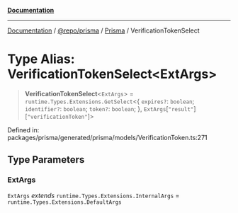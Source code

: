[**Documentation**](../../../../../README.md)

***

[Documentation](../../../../../README.md) / [@repo/prisma](../../../README.md) / [Prisma](../README.md) / VerificationTokenSelect

# Type Alias: VerificationTokenSelect\<ExtArgs\>

> **VerificationTokenSelect**\<`ExtArgs`\> = `runtime.Types.Extensions.GetSelect`\<\{ `expires?`: `boolean`; `identifier?`: `boolean`; `token?`: `boolean`; \}, `ExtArgs`\[`"result"`\]\[`"verificationToken"`\]\>

Defined in: packages/prisma/generated/prisma/models/VerificationToken.ts:271

## Type Parameters

### ExtArgs

`ExtArgs` *extends* `runtime.Types.Extensions.InternalArgs` = `runtime.Types.Extensions.DefaultArgs`
